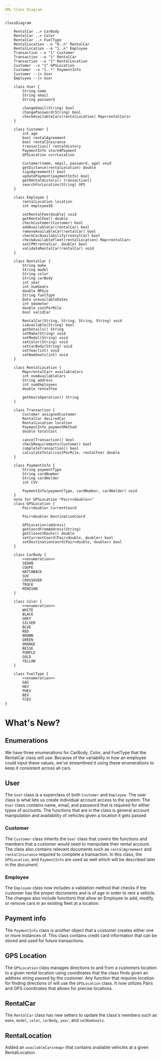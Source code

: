 ```yaml
---
UML Class Diagram
---
```


```mermaid
classDiagram

    RentalCar ..> CarBody
    RentalCar ..> Color
    RentalCar ..> FuelType
    RentalLocation --o "0..n" RentalCar
    RentalLocation --o "1..n" Employee
    Transaction --o "1" Customer
    Transaction --o "1" RentalCar
    Transaction --o "1" RentalLocation
    Customer --o "1" GPSLocation
    Customer --o "1..*" PaymentInfo
    Customer --|> User
    Employee --|> User
    
    class User {
        String name
        String email
        String password
        
        changeEmail(String) bool
        changePassword(String) bool
        checkAvailableCars(rentalLocation) Map<rentalCars>
    }

    class Customer {
        int age
        bool rentalAgreement
        bool rentalInsurance
        transaction[] rentalHistory
        PaymentInfo storedPayment
        GPSLocation currLocation
        
        Customer(name, email, password, age) void
        getDistance(rentalLocation) double
        signAgreement() bool
        updatePayment(paymentInfo) bool
        getRentalHistory() transaction[]
        searchForLocation(String) GPS
    }
    
    class Employee {
        rentalLocation location
        int employeeID
        
        setRentalFee(double) void
        getRentalFee() double
        checkCustomer(Customer) bool
        addAvailableCar(rentalCar) bool
        removeAvailableCar(rentalCar) bool
        checkCarAvailability(rentalCar) bool
        checkAvailableFleet(rentalLocation) Map<rentalCar>
        setCPM(rentalCar, double) bool
        validateRentalCar(rentalCar) void
    }

    class RentalCar {
        String make
        String model
        String color
        String carBody
        int year
        int numSeats
        double MPG/e
        String fuelType
        Date unavailableDates
        int odometer
        double costPerMile
        bool validCar
        
        RentalCar(String, String, String, String) void
        isAvailable(String) bool
        getDetails() String
        setMake(String) void
        setModel(String) void
        setColor(String) void
        setCarBody(String) void
        setYear(int) void
        setNumSeats(int) void
    }
    
    class RentalLocation {
        Map<rentalCar> availableCars
        int numAvailableCars
        String address
        int numEmployees
        double rentalFee
        
        getHoursOperation() String
    }
    
    class Transaction {
        Customer assignedCustomer
        RentalCar desiredCar
        RentalLocation location
        PaymentInfo paymentMethod
        double totalCost
        
        cancelTransaction() bool
        checkRequirements(Customer) bool
        completeTransaction() bool
        calculateTotal(costPerMile, rentalFee) double
    }
    
    class PaymentInfo {
        String paymentType
        String cardNumber
        String cardHolder
        int CVV

        PaymentInfo(paymentType, cardNumber, cardHolder) void
    }
    note for GPSLocation "Pair<<double>>"
    class GPSLocation {
        Pair<double> CurrentCoord
        
        Pair<double> DestinationCoord
        
        GPSLocation(address)
        getCoordFromAddress(String)
        getClosestRoute() double
        setCurrentCoord(Pair<double, double>) bool
        setDestinationCoord(Pair<double, double>) bool
    }
    
    class CarBody {
        <<enumeration>>
        SEDAN
        COUPE
        HATCHBACK
        SUV
        CROSSOVER
        TRUCK
        MINIVAN
    }

    class Color {
        <<enumeration>>
        WHITE
        BLACK
        GREY
        SILVER
        BLUE
        RED
        BROWN
        GREEN
        ORANGE
        BEIGE
        PURPLE
        GOLD
        YELLOW
    }
    
    class FuelType {
        <<enumeration>>
        GAS
        HEV
        PHEV
        BEV
        FCEV
}
```

# What's New?
## Enumerations
We have three enumerations for CarBody, Color, and FuelType that the RentalCar class will use. Because of the variability in how an employee could input these values, we've streamlined it using these enumerations to keep it consistent across all cars.
## User
The `User` class is a superclass of both `Customer` and `Employee`. The user class is what lets us create individual account access to the system. The `User` class contains name, email, and password that is required for either types of accounts. The functions that are in the class is general account manipulation and availability of vehicles given a location it gets passed
### Customer
The `Customer` class inherits the `User` class that covers the functions and members that a customer would need to manipulate their rental account. The class also contains relevant documents such as `rentalAgreement` and `rentalInsurance` required to complete a transaction. In this class, the `GPSLocation`, and `PaymentInfo` are used as well which will be described later in the document.
### Employee
The `Employee` class now includes a validation method that checks if the customer has the proper documents and is of age in order to rent a vehicle. The changes also include functions that allow an Employee to add, modify, or remove cars in an existing fleet at a location.
## Payment info
The `PaymentInfo` class is another object that a customer creates either one or more instances of. This class contains credit card information that can be stored and used for future transactions.
## GPS Location
The `GPSLocation` class manages directions to and from a customers location to a given rental location using coordinates that the class finds given an address string passed by the customer. Any function that requires location for finding directions of will use the `GPSLocation` class. It now utilizes Pairs and GPS coordinates that allows for precise locations.
## RentalCar
The `RentalCar` class has new setters to update the class's members such as `make`, `model`, `color`, `carBody`, `year`, and `setNumSeats`.
## RentalLocation
Added an `availableCars<map>` that contains available vehicles at a given RentalLocation.
